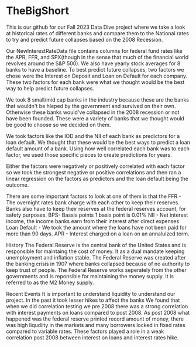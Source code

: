 # TheBigShort
This is our github for our Fall 2023 Data Dive project where we take a look at historical rates of different banks and compare them to the National rates to try and predict future collapses based on the 2008 Recession.


Our NewInterestRateData file contains columns for federal fund rates like the APR, FFR, and SPX(though in the sense that much of the financial world revolves around the S&P 500). We also have yearly stock averages for 8 banks to have a baseline. To best predict future collapses, two factors we chose were the Interest on Deposit and Loan on Default for each company. These two factors for each bank were what we thought would be the best way to help predict future collapses. 


We took 8 small/mid cap banks in the industry because these are the banks that wouldn't be hleped by the government and survived on their own. Otherwise these banks would've collapsed in the 2008 recession or not have been founded. These were a variety of banks that we thought would be good to choose so we decided on them.


We took factors like the IOD and the NII of each bank as predictors for a loan default. We thought that these would be the best ways to predict a loan default amount of a bank. Using how well correlated each bank was to each factor, we used those specific pieces to create predictions for years.


Either the factors were negatively or positively correlated with each factor so we took the strongest negative or positive correlations and then ran a linear regression on the factors as predictors and the loan default being the outcome.

There are some important factors to look at one of them is that the 
FFR - The overnight rates bank charge with each other to keep their reserves. Banks also have to keep their reserves at the federal reserves account, for safety purposes.
BPS- Bassis points 1 basis point is 0.01%
NII - Net interest income, the income banks earn from their interest after direct expenses
Loan Default - We took the amount where the loans have not been paid for more than 90 days.
APR - Interest charged on a loan on an annaluized term.

History
The Federal Reserve is the central bank of the United States and is responsible for maintaing the cost of money. It as a dual mandate keeping unemployment and inflation stable. The Federal Reserve was created after the banking crisis in 1907 where banks collapsed because of no authority to keep trust of people. The Federal Reserve works seperately from the other governments and is reponsible for maintaining the money supply. It is referred to as the M2 Money supply.

Recent Events
It is important to understand liquidity to understand our project. In the past it took lesser hikes to affect the banks We found that when we did correlation testing we pre 2008 there was a strong correlation with interest payments on loans compared to post 2008. As post 2008 what happened was the federal reserve printed record amount of money, there was high liqudiity in the markets and many borrowers locked in fixed rates compared to variable rates. These factors played a role in a weak correlation post 2008 between interest on loans and interest rates hike.
